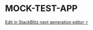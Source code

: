 # MOCK-TEST-APP

[Edit in StackBlitz next generation editor ⚡️](https://stackblitz.com/~/github.com/nitish-bhai/MOCK-TEST-APP)